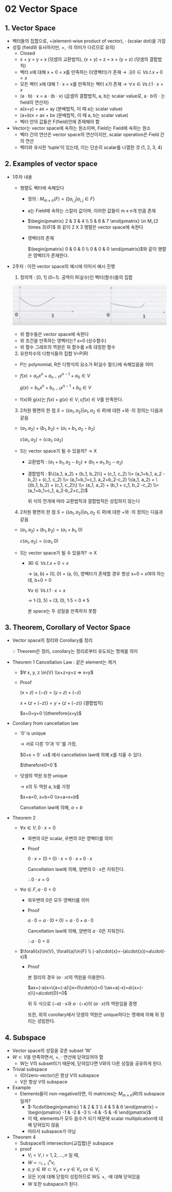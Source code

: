 # 02 Vector Space

## 1. Vector Space

- 벡터들의 집합으로, +(element-wise product of vector), · (scalar dot)을 가짐
- 성질 (field와 유사하지만, +, ·의 의미가 다르므로 유의)
    - Closed
    - x + y = y + x (덧셈의 교환법칙), (x + y) + z = x + (y + z) (덧셈의 결합법칙)
    - 벡터 x에 대해 x + 0 = x를 만족하는 0(영벡터)가 존재 → $∃ 0\in V s.t. x+0 = x$
    - 모든 벡터 x에 대해 1 · x = x를 만족하는 벡터 x가 존재 → $∀ x \in V s.t. 1 · x = x$
    - (a · b) · x = a · (b · x) (곱셈의 결합법칙, a, b는 scalar value로, a · b의 · 는 field의 연산자)
    - a(x+y) = ax + ay (분배법칙, 이 때 a는 scalar value)
    - (a+b)x = ax + bx (분배법칙, 이 때 a, b는 scalar value)
    - 벡터 안의 값들은 F(field)안에 존재해야 함
- Vector는 vector space에 속하는 원소이며, Field는 Field에 속하는 원소
    - 벡터 간의 연산은 vector space의 연산이지만, scalar operation은 Field 간의 연산
    - 벡터와 유사한 ‘tuple’이 있는데, 이는 단순히 scalar를 나열한 것 (1, 2, 3, 4)

## 2. Examples of vector space

- 1주차 내용
    - 행렬도 벡터에 속해있다
        - 정의 : $M_{m \times n}(F) = \{[a_{i,j}|a_{i,j} \in F\}$
        - a는 Field에 속하는 스칼라 값이며, 이러한 값들이 m x n개 만큼 존재
        - $\begin{pmatrix}
          2 & 3 & 4 \\
          5 & 6 & 7
        \end{pmatrix} \in M_{2 \times 3}(F)$ 와 같이 2 X 3 행렬은 vector space에 속한다
        - 영벡터의 존재
            
            $\begin{pmatrix}
            0 & 0 & 0 \\
            0 & 0 & 0
            \end{pmatrix}$와 같이 행렬은 영벡터가 존재한다.
            
- 2주차 : 이전 vector space의 예시에 이어서 예시 진행
    
    1) 정의역 : [0, 1] (0~1). 공역이 R(실수)인 벡터(함수)들의 집합
    
    ![Untitled](02%20Vector%20Space%20ce86b2e8af064e9f8159762808327a99/Untitled.png)
    
    - 위 함수들은 vector space에 속한다
    - 위 조건을 만족하는 영벡터는? x=0 (상수함수)
    - 위 함수 그래프의 역원은 위 함수를 x축 대칭한 함수
    
    2) 유한차수의 다항식들의 집합 V=P(R)
    
    - P는 polynomial, R은 다항식의 요소가 R(실수 필드)에 속해있음을 의미
    - $f(x) = a_{n}x^{n} +  a_{n-1}x^{n-1} +  a_{0} \in{V}$
        
        $g(x) = b_{n}x^{n} +  b_{n-1}x^{n-1} +  b_{0} \in{V}$
        
    - f(x)와 g(x)는 $f(x) + g(x) \in{V}, cf(x) \in{V}$를 만족한다.
    
    3) 2차원 평면의 한 점 $S = \{(a_1, a_2)|a_1, a_2 \in{R}\}$에 대한 +와 ·의 정의는 다음과 같음
    
    - $(a_1, a_2) + (b_1, b_2) = (a_1+b_1, a_2-b_2)$
        
        $c(a_1, a_2) = (ca_1, ca_2)$
        
    - S는 vector space가 될 수 있을까? → X
        - 교환법칙 : $(a_1+b_1, a_2-b_2) \neq (b_1+a_1, b_2-a_2)$
        - 결합법칙 : $\{(a_1, a_2) + (b_1, b_2)\} + (c_1, c_2) 
        \\= (a_1+b_1, a_2 - b_2) + (c_1, c_2)
        \\= (a_1+b_1+c_1, a_2+b_2-c_2)
        \\(a_1, a_2) + \{(b_1, b_2) + (c_1, c_2)\}
        \\= (a_1, a_2) + (b_1 + c_1, b_2 -c_2)
        \\= (a_1+b_1+c_1, a_2-b_2+c_2)$
            
            위 식의 전개에 따라 교환법칙과 결합법칙은 성립하지 않는다
            
    
    4) 2차원 평면의 한 점 $S = \{(a_1, a_2)|a_1, a_2 \in{R}\}$에 대한 +와 ·의 정의는 다음과 같음
    
    - $(a_1, a_2) + (b_1, b_2) = (a_1+b_1, 0)$
        
        $c(a_1, a_2) = (ca_1, 0)$
        
    - S는 vector space가 될 수 있을까? → X
        - $∃ 0\in V s.t. x+0 = x$
            
            → (a, b) + (0, 0) = (a, 0), 영벡터가 존재할 경우 항상 x+0 = x여야 하는데, b+0 = 0
            
            $∀ x \in V s.t. 1 · x = x$
            
            → 1·(3, 5) = (3, 0), 1·5 = 0 ≠ 5
            
            본 space는 두 성질을 만족하지 못함
            
    

## 3. Theorem, Corollary of Vector Space

- Vector space의 정리와 Corollary를 정리
    
    <aside>
    💡 Theorem은 정리, corollary는 정리로부터 유도되는 명제를 의미
    
    </aside>
    
- Theorem 1 Cancellation Law : 같은 element는 제거
    - $∀ x, y, z \in{V}
    \\x+z=y+z => x=y$
    - Proof
        
        $(x+z)+(-z)=(y+z)+(-z)$ 
        
        $x+\{z+(-z)\}=y+\{z+(-z)\}$ (결합법칙)
        
        $x+0=y+0
        \\\therefore{x=y}$ 
        
- Corollary from cancellation law
    - ‘0’ is unique
        
        → 서로 다른 ‘0’과 ‘0`’를 가정,
        
        $0+x = 0` +x$  에서 cancellation law에 의해 x를 지울 수 있다.
        
        $\therefore0=0`$ 
        
    - 덧셈의 역원 또한 unique
        
        → x의 두 역원 a, b를 가정
        
        $x+a=0, x+b=0
        \\x+a=x+b$ 
        
        Cancellation law에 의해, $a=b$
        
- Theorem 2
    - $\forall{x}\in{V}, 0\cdot{x}=0$
        - 좌변의 0은 scalar, 우변의 0은 영벡터를 의미
        - Proof
            
            $0\cdot{x}=(0+0)\cdot{x} = 0\cdot{x}+0\cdot{x}$
            
            Cancellation law에 의해, 양변의 $0\cdot{x}$은 지워진다.
            
            $\therefore0\cdot{x}=0$
            
    - $\forall{a}\in{F}, a\cdot{0}=0$
        - 좌우변의 0은 모두 영벡터를 의미
        - Proof
            
            $a\cdot{0}=a\cdot(0+0) = a\cdot{0}+a\cdot{0}$
            
            Cancellation law에 의해, 양변의 $a\cdot{0}$은 지워진다.
            
            $\therefore{a}\cdot{0}=0$
            
    - $\forall{x}\in{V}, \forall{a}\in{F}
    \\ (-a)\cdot{x}=-(a\cdot{x})=a\cdot(-x)$
        - Proof
            
            본 정리의 경우 $(a\cdot{x})$의 역원을 이용한다.
            
            $ax+(-a)x=\{a+(-a)\}x=0\cdot{x}=0
            \\ax+a(-x)=a\{x+(-x)\}=a\cdot{0}=0$
            
            위 두 식으로 $(-a)\cdot{x}$과 $a\cdot{(-x)}$이 $(a\cdot{x})$의 역원임을 증명
            
            또한, 위의 corollary에서 덧셈의 역원은 unique하다는 명제에 의해 위 정리는 성립한다.
            

## 4. Subspace

- Vector space의 성질을 갖춘 subset ‘W’
- $W\subset{V}$을 만족하면서, +, · 연산에 닫혀있어야 함
    - W는 V의 subset이기 때문에, 닫혀있다면 V와의 다른 성질을 공유하게 된다.
- Trivial subspace
    - {0}(zero-vector)은 항상 V의 subspace
    - V은 항상 V의 subspace
- Example
    - Elements들이 non-negative라면, 이 matricies는 $M_{m\times{n}}(R)$의 subspace일까?
        - $-1\cdot\begin{pmatrix}
        1 & 2 & 3 \\
        4 & 5 & 6
        \end{pmatrix} = \begin{pmatrix}
        -1 & -2 & -3 \\
        -4 & -5 & -6
        \end{pmatrix}$
        - 이 때, elements가 모두 음수가 되기 때문에 scalar multiplication에 대해 닫혀있지 않음
        - 따라서 subspace가 아님
- Theorem 4
    - Subspace의 intersection(교집합)은 subspace
    - proof
        - $V_i < V, i = 1, 2, ..., n$ 일 때,
        - $W = \cap^n_{i=1}v_i$
        - $x, y\in{W}\subset{V_i}$, $x+y\in{V_i}$, $cx\in{V_i}$
        - 모든 $V_i$에 대해 닫힘이 성립하므로 W도 +, $\cdot$에 대해 닫혀있음
        - W 또한 subspace가 된다.